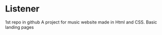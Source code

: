 # Listener
1st repo in github
A project for music website made in Html and CSS.
Basic landing pages
